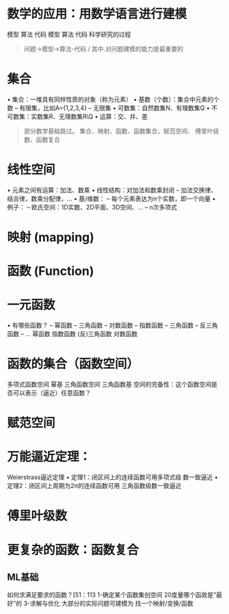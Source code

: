 # 数学的应用：用数学语言进行建模

模型
算法
代码
模型
算法
代码
科学研究的过程

> 问题→模型->算法-代码 /
其中.对问题建模的能力是最重要的

# 集合
• 集合：一堆具有同样性质的对象（称为元素）
• 基数（个数）：集合中元素的个数
– 有限集，比如A={1,2,3,4}
– 无限集
• 可数集：自然数集N、有理数集Q
• 不可数集：实数集R、无理数集R\Q
• 运算：交、并、差

> 部分数学基础跳过。
集合、映射、函数、函数集合，赋范空间、
傅里叶级数、函数复合

# 线性空间

• 元素之间有运算：加法、数乘
• 线性结构：对加法和数乘封闭
– 加法交换律、结合律，数乘分配律，…
• 基/维数：
– 每个元素表达为n个实数，即一个向量
• 例子：
– 欧氏空间：1D实数、2D平面、3D空间、…
– n次多项式

# 映射 (mapping)

# 函数 (Function)

# 一元函数
• 有哪些函数？
– 幂函数
– 三角函数
– 对数函数
– 指数函数
– 三角函数
– 反三角函数
– …
幂函数 指数函数
(反)三角函数 对数函数

# 函数的集合（函数空间）

多项式函数空间
幂基
三角函数空间
三角函数基
空间的完备性：这个函数空间是否可以表示（逼近）任意函数？

# 赋范空间

# 万能逼近定理：

Weierstrass逼近定理
• 定理1：闭区间上的连续函数可用多项式级
数一致逼近
• 定理2：闭区间上周期为2π的连续函数可用
三角函数级数一致逼近

# 傅里叶级数

# 更复杂的函数：函数复合

## ML基础

如何求满足要求的函数？[51：113
1-确定某个函数集创空间
20度量哪个函故是"最好"的
3-求解与优化
大部分的实际问题可建模为
找一个映射/变换/函数